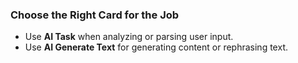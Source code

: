 ### **Choose the Right Card for the Job**
- Use **AI Task** when analyzing or parsing user input.
- Use **AI Generate Text** for generating content or rephrasing text.